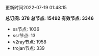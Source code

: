 更新时间2022-07-19 01:48:15

**总订阅: 378**
**总节点: 15492**
**有效节点: 3346**
- ss节点: 1036
- ssr节点: 13
- v2ray节点: 1958
- trojan节点: 339
